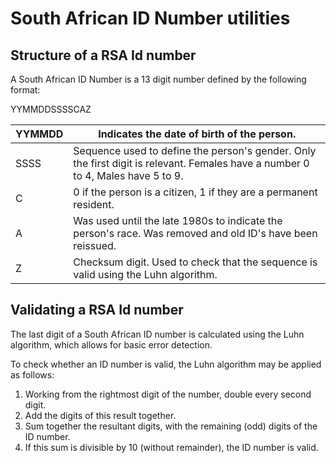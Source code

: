 # South African ID Number utilities

## Structure of a RSA Id number

A South African ID Number is a 13 digit number defined by the following format:

YYMMDDSSSSCAZ

| YYMMDD | Indicates the date of birth of the person.                                                                                      |
|--------|---------------------------------------------------------------------------------------------------------------------------------|
| SSSS   | Sequence used to define the person's gender. Only the first digit is relevant. Females have a number 0 to 4, Males have 5 to 9. |
| C      | 0 if the person is a citizen, 1 if they are a permanent resident.                                                               |
| A      | Was used until the late 1980s to indicate the person's race. Was removed and old ID's have been reissued.                       |
| Z      | Checksum digit. Used to check that the sequence is valid using the Luhn algorithm.                                              |

## Validating a RSA Id number

The last digit of a South African ID number is calculated using the Luhn algorithm, which allows for basic error detection.

To check whether an ID number is valid, the Luhn algorithm may be applied as follows:

1. Working from the rightmost digit of the number, double every second digit.
2. Add the digits of this result together.
3. Sum together the resultant digits, with the remaining (odd) digits of the ID number.
4. If this sum is divisible by 10 (without remainder), the ID number is valid.
